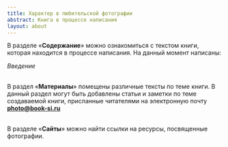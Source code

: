 ```yaml
---
title: Характер в любительской фотографии
abstract: Книга в процессе написания
layout: about
---
```

В разделе «**Содержание**» можно ознакомиться с текстом книги, которая находится в процессе написания. На данный момент написаны:

*Введение*

<br>В раздел «**Материалы**» помещены различные тексты по теме книги. В данный раздел могут быть добавлены статьи и заметки по теме создаваемой книги, присланные читателями на электронную почту **photo@book-si.ru**

<br>В разделе «**Сайты**» можно найти ссылки на ресурсы, посвященные фотографии.



